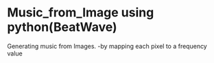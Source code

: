 # Music_from_Image using python(BeatWave)
Generating music from Images.
   -by mapping each pixel to a frequency value 

